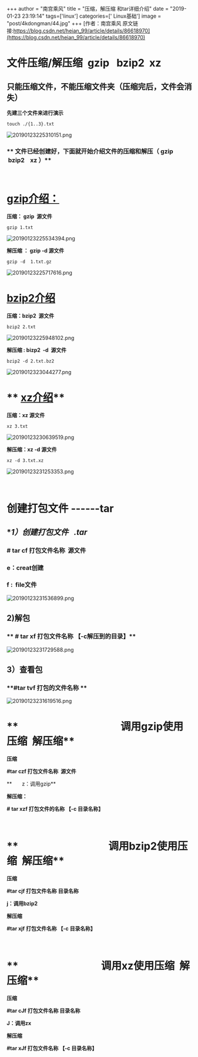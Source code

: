 +++
author = "南宫乘风"
title = "压缩，解压缩 和tar详细介绍"
date = "2019-01-23 23:19:14"
tags=['linux']
categories=[' Linux基础']
image = "post/4kdongman/44.jpg"
+++
[作者：南宫乘风   原文链接:https://blog.csdn.net/heian_99/article/details/86618970](https://blog.csdn.net/heian_99/article/details/86618970)

# **文件压缩/解压缩  gzip   bzip2  xz**

## **只能压缩文件，不能压缩文件夹（压缩完后，文件会消失）**

**先建三个文件来进行演示**

```
touch ./{1..3}.txt

```

![20190123225310151.png](https://img-blog.csdnimg.cn/20190123225310151.png)

### ** 文件已经创建好，下面就开始介绍文件的压缩和解压（ gzip   bzip2    xz ）**

 

# <u>**gzip介绍：**</u>

**压缩： gzip  源文件**

```
gzip 1.txt
```

![20190123225534394.png](https://img-blog.csdnimg.cn/20190123225534394.png)

**解压缩 ： gzip -d 源文件**

```
gzip -d  1.txt.gz 
```

![20190123225717616.png](https://img-blog.csdnimg.cn/20190123225717616.png)

# <u>bzip2介绍</u>

**压缩：bzip2  源文件**

```
bzip2 2.txt
```

![20190123225948102.png](https://img-blog.csdnimg.cn/20190123225948102.png)

**解压缩 : bizp2  -d  源文件**

```
bzip2 -d 2.txt.bz2
```

![2019012323044277.png](https://img-blog.csdnimg.cn/2019012323044277.png)

# ** <u>xz介绍</u>**

**压缩：xz 源文件**

```
xz 3.txt
```

![20190123230639519.png](https://img-blog.csdnimg.cn/20190123230639519.png)

**解压缩：xz -d 源文件**

```
xz -d 3.txt.xz 

```

![20190123231253353.png](https://img-blog.csdnimg.cn/20190123231253353.png)

 

# **创建打包文件 ------tar**

## **1）创建打包文件   *.tar**

### **# tar cf 打包文件名称  源文件**

### **e：creat创建**

### **f :  file文件**

![20190123231536899.png](https://img-blog.csdnimg.cn/20190123231536899.png)

## **2)解包**

### ** # tar xf 打包文件名称 【-c解压到的目录】**

![20190123231729588.png](https://img-blog.csdnimg.cn/20190123231729588.png)

## **3）查看包**

### **#tar tvf 打包的文件名称 **

![20190123231619516.png](https://img-blog.csdnimg.cn/20190123231619516.png)

# **                                          调用gzip使用压缩  解压缩**

**压缩**

**#tar czf 打包文件名称  源文件**

**       z：调用gzip**

**解压缩：**

**# tar xzf 打包文件的名称 【-c 目录名称】**

 

# **                                     调用bzip2使用压缩  解压缩**

**压缩**

**#tar cjf 打包文件名称 目录名称**

**j：调用bzip2**

**解压缩**

**#tar xjf 打包文件名称 【-c 目录名称】**

 

# **                                  调用xz使用压缩  解压缩**

**压缩**

**#tar cJf 打包文件名称 目录名称**

**J：调用zx**

**解压缩**

**#tar xJf 打包文件名称 【-c 目录名称】**

 

 

 

 
